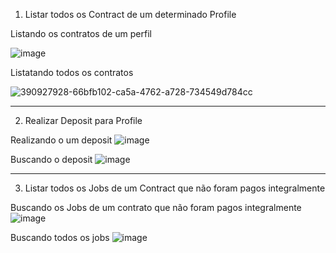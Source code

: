 1. Listar todos os Contract de um determinado Profile

Listando os contratos de um perfil

![image](https://github.com/user-attachments/assets/12770c10-1705-493c-a2a5-7425b040e250)

Listatando todos os contratos

![390927928-66bfb102-ca5a-4762-a728-734549d784cc](https://github.com/user-attachments/assets/3f56bf5f-6bf1-4bb1-8603-14a0ce79c867)


----------------------------------------------------------------
2. Realizar Deposit para Profile

Realizando o um deposit
![image](https://github.com/user-attachments/assets/3fd4a1ab-4e96-427d-982f-32d36b54fbab)

Buscando o deposit
![image](https://github.com/user-attachments/assets/cbd01b09-7675-4d03-a47b-93318b9e5183)

----------------------------------------------------------------
3. Listar todos os Jobs de um Contract que não foram pagos integralmente

Buscando os Jobs de um contrato que não foram pagos integralmente
![image](https://github.com/user-attachments/assets/49400289-7edf-4203-836e-bf4a5b30783f)

Buscando todos os jobs
![image](https://github.com/user-attachments/assets/c8e7d410-d56a-4561-8360-30d89df2fa49)
